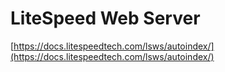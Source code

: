 # LiteSpeed Web Server
[https://docs.litespeedtech.com/lsws/autoindex/](https://docs.litespeedtech.com/lsws/autoindex/)